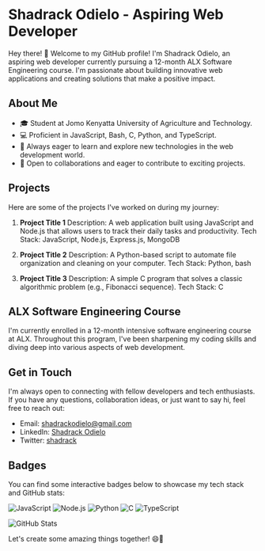# Shadrack Odielo - Aspiring Web Developer

Hey there! 👋 Welcome to my GitHub profile! I'm Shadrack Odielo, an aspiring web developer currently pursuing a 12-month ALX Software Engineering course. I'm passionate about building innovative web applications and creating solutions that make a positive impact.

## About Me

- 🎓 Student at Jomo Kenyatta University of Agriculture and Technology.
- 💻 Proficient in JavaScript, Bash, C, Python, and TypeScript.
- 🌱 Always eager to learn and explore new technologies in the web development world.
- 🤝 Open to collaborations and eager to contribute to exciting projects.

## Projects

Here are some of the projects I've worked on during my journey:

1. **Project Title 1**
   Description: A web application built using JavaScript and Node.js that allows users to track their daily tasks and productivity.
   Tech Stack: JavaScript, Node.js, Express.js, MongoDB

2. **Project Title 2**
   Description: A Python-based script to automate file organization and cleaning on your computer.
   Tech Stack: Python, bash

3. **Project Title 3**
   Description: A simple C program that solves a classic algorithmic problem (e.g., Fibonacci sequence).
   Tech Stack: C

## ALX Software Engineering Course

I'm currently enrolled in a 12-month intensive software engineering course at ALX. Throughout this program, I've been sharpening my coding skills and diving deep into various aspects of web development.

## Get in Touch

I'm always open to connecting with fellow developers and tech enthusiasts. If you have any questions, collaboration ideas, or just want to say hi, feel free to reach out:

- Email: [shadrackodielo@gmail.com](mailto:shadrackodielo@gmail.com)
- LinkedIn: [Shadrack Odielo](https://www.linkedin.com/in/shadrack-odielo-30258a212)
- Twitter: [shadrack](https://twitter.com/Odielo_Ke)
## Badges

You can find some interactive badges below to showcase my tech stack and GitHub stats:

![JavaScript](https://img.shields.io/badge/JavaScript-Expert-yellow)
![Node.js](https://img.shields.io/badge/Node.js-Advanced-green)
![Python](https://img.shields.io/badge/Python-Intermediate-blue)
![C](https://img.shields.io/badge/C-Intermediate-blue)
![TypeScript](https://img.shields.io/badge/TypeScript-Beginner-lightgrey)

![GitHub Stats](https://github-readme-stats.vercel.app/api?username=shadrackOdielo&show_icons=true&count_private=true&hide=prs,issues,contribs&theme=radical)


Let's create some amazing things together! 😄🚀
